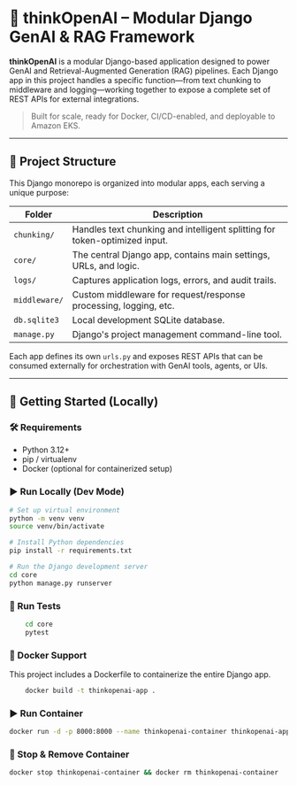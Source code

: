 # 🧠 thinkOpenAI – Modular Django GenAI & RAG Framework

**thinkOpenAI** is a modular Django-based application designed to power GenAI and Retrieval-Augmented Generation (RAG) pipelines. Each Django app in this project handles a specific function—from text chunking to middleware and logging—working together to expose a complete set of REST APIs for external integrations.

> Built for scale, ready for Docker, CI/CD-enabled, and deployable to Amazon EKS.

---

## 🧩 Project Structure

This Django monorepo is organized into modular apps, each serving a unique purpose:

| Folder        | Description                                                                 |
|---------------|-----------------------------------------------------------------------------|
| `chunking/`   | Handles text chunking and intelligent splitting for token-optimized input. |
| `core/`       | The central Django app, contains main settings, URLs, and logic.           |
| `logs/`       | Captures application logs, errors, and audit trails.                       |
| `middleware/` | Custom middleware for request/response processing, logging, etc.           |
| `db.sqlite3`  | Local development SQLite database.                                          |
| `manage.py`   | Django's project management command-line tool.                             |

Each app defines its own `urls.py` and exposes REST APIs that can be consumed externally for orchestration with GenAI tools, agents, or UIs.

---

## 🚀 Getting Started (Locally)

### 🛠️ Requirements

- Python 3.12+
- pip / virtualenv
- Docker (optional for containerized setup)

### ▶️ Run Locally (Dev Mode)

```bash
# Set up virtual environment
python -m venv venv
source venv/bin/activate

# Install Python dependencies
pip install -r requirements.txt

# Run the Django development server
cd core
python manage.py runserver
```
### 🧪 Run Tests
```bash
    cd core
    pytest
```

### 🐳 Docker Support
This project includes a Dockerfile to containerize the entire Django app.
```bash
    docker build -t thinkopenai-app .
```

### ▶️ Run Container
```bash
docker run -d -p 8000:8000 --name thinkopenai-container thinkopenai-app
```

### 🛑 Stop & Remove Container
```bash
docker stop thinkopenai-container && docker rm thinkopenai-container
```